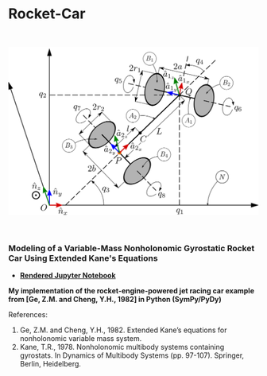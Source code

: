 # Rocket-Car

<br>
<p align="center">
  <img src="Images/rocket-car.png" width="600px">
</p>
<br>

### Modeling of a Variable-Mass Nonholonomic Gyrostatic Rocket Car Using Extended Kane's Equations

 - [__Rendered Jupyter Notebook__](https://nbviewer.jupyter.org/github/abhinavkamath/Rocket-Car/blob/master/Rocket_Car.ipynb?flush_cache=True)

__My implementation of the rocket-engine-powered jet racing car example from [Ge, Z.M. and Cheng, Y.H., 1982] in Python (SymPy/PyDy)__

References:
 1. Ge, Z.M. and Cheng, Y.H., 1982. Extended Kane’s equations for nonholonomic variable mass system.
 1. Kane, T.R., 1978. Nonholonomic multibody systems containing gyrostats. In Dynamics of Multibody Systems (pp. 97-107). Springer, Berlin, Heidelberg.
